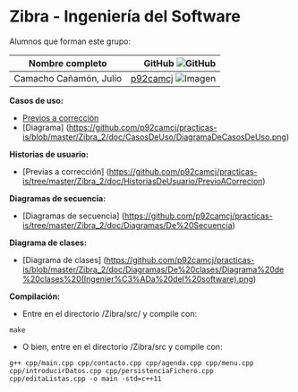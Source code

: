 Zibra - Ingeniería del Software
===============================

Alumnos que forman este grupo:

Nombre completo | GitHub ![GitHub](http://i.vimeocdn.com/portrait/7059132_30x30.jpg "GitHub")
--- | ---: |
Camacho Cañamón, Julio | [p92camcj](https://github.com/p92camcj) ![Imagen](https://avatars0.githubusercontent.com/u/9354520?v=3&s=30 "Julio")  |

__Casos de uso:__  
- [Previos a corrección](https://github.com/p92camcj/practicas-is/tree/master/Zibra_2/doc/CasosDeUso/PrevioACorreccion)
- [Diagrama] (https://github.com/p92camcj/practicas-is/blob/master/Zibra_2/doc/CasosDeUso/DiagramaDeCasosDeUso.png)

__Historias de usuario:__
- [Previas a corrección] (https://github.com/p92camcj/practicas-is/tree/master/Zibra_2/doc/HistoriasDeUsuario/PrevioACorrecion)

__Diagramas de secuencia:__  
- [Diagramas de secuencia] (https://github.com/p92camcj/practicas-is/tree/master/Zibra_2/doc/Diagramas/De%20Secuencia)

__Diagrama de clases:__
- [Diagrama de clases] (https://github.com/p92camcj/practicas-is/blob/master/Zibra_2/doc/Diagramas/De%20clases/Diagrama%20de%20clases%20(Ingenier%C3%ADa%20del%20software).png)

__Compilación:__
- Entre en el directorio /Zibra/src/ y compile con:
~~~
make
~~~
- O bien, entre en el directorio /Zibra/src y compile con:
~~~
g++ cpp/main.cpp cpp/contacto.cpp cpp/agenda.cpp cpp/menu.cpp cpp/introducirDatos.cpp cpp/persistenciaFichero.cpp cpp/editaListas.cpp -o main -std=c++11
~~~
